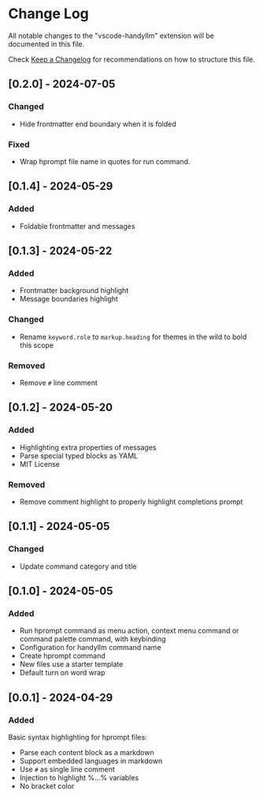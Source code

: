 # Change Log

All notable changes to the "vscode-handyllm" extension will be documented in this file.

Check [Keep a Changelog](http://keepachangelog.com/) for recommendations on how to structure this file.


## [0.2.0] - 2024-07-05

### Changed

- Hide frontmatter end boundary when it is folded

### Fixed

- Wrap hprompt file name in quotes for run command.


## [0.1.4] - 2024-05-29

### Added

- Foldable frontmatter and messages


## [0.1.3] - 2024-05-22

### Added

- Frontmatter background highlight
- Message boundaries highlight

### Changed

- Rename `keyword.role` to `markup.heading` for themes in the wild to bold this scope

### Removed

- Remove `#` line comment


## [0.1.2] - 2024-05-20

### Added

- Highlighting extra properties of messages
- Parse special typed blocks as YAML
- MIT License

### Removed

- Remove comment highlight to properly highlight completions prompt


## [0.1.1] - 2024-05-05

### Changed

- Update command category and title


## [0.1.0] - 2024-05-05

### Added

- Run hprompt command as menu action, context menu command or command palette command, with keybinding
- Configuration for handyllm command name
- Create hprompt command
- New files use a starter template
- Default turn on word wrap


## [0.0.1] - 2024-04-29

### Added

Basic syntax highlighting for hprompt files:
- Parse each content block as a markdown
- Support embedded languages in markdown
- Use `#` as single line comment
- Injection to highlight %...% variables
- No bracket color

